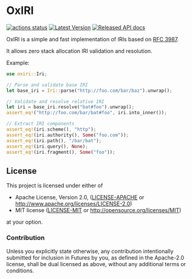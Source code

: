 OxIRI
=====

[![actions status](https://github.com/oxigraph/oxiri/workflows/build/badge.svg)](https://github.com/oxigraph/oxiri/actions)
[![Latest Version](https://img.shields.io/crates/v/oxiri.svg)](https://crates.io/crates/oxiri)
[![Released API docs](https://docs.rs/oxiri/badge.svg)](https://docs.rs/oxiri)

OxIRI is a simple and fast implementation of IRIs based on [RFC 3987](https://www.ietf.org/rfc/rfc3987).

It allows zero stack allocation IRI validation and resolution.

Example:
```rust
use oxiri::Iri;

// Parse and validate base IRI
let base_iri = Iri::parse("http://foo.com/bar/baz").unwrap();

// Validate and resolve relative IRI
let iri = base_iri.resolve("bat#foo").unwrap();
assert_eq!("http://foo.com/bar/bat#foo", iri.into_inner());

// Extract IRI components
assert_eq!(iri.scheme(), "http");
assert_eq!(iri.authority(), Some("foo.com"));
assert_eq!(iri.path(), "/bar/bat");
assert_eq!(iri.query(), None);
assert_eq!(iri.fragment(), Some("foo"));
```


## License

This project is licensed under either of

 * Apache License, Version 2.0, ([LICENSE-APACHE](LICENSE-APACHE) or
   http://www.apache.org/licenses/LICENSE-2.0)
 * MIT license ([LICENSE-MIT](LICENSE-MIT) or
   http://opensource.org/licenses/MIT)
   
at your option.


### Contribution

Unless you explicitly state otherwise, any contribution intentionally submitted for inclusion in Futures by you, as defined in the Apache-2.0 license, shall be dual licensed as above, without any additional terms or conditions.
